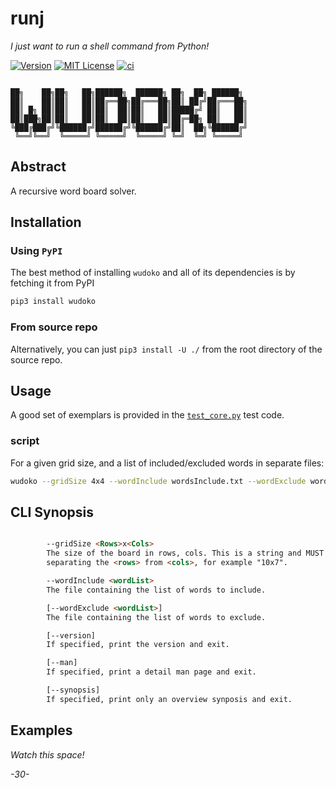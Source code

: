 # runj

_I just want to run a shell command from Python!_

[![Version](https://img.shields.io/docker/v/fnndsc/runj?sort=semver)](https://hub.docker.com/r/fnndsc/runj)
[![MIT License](https://img.shields.io/github/license/fnndsc/runj)](https://github.com/FNNDSC/runj/blob/main/LICENSE)
[![ci](https://github.com/FNNDSC/runj/actions/workflows/ci.yml/badge.svg)](https://github.com/FNNDSC/runj/actions/workflows/ci.yml)

```

██╗    ██╗██╗   ██╗██████╗  ██████╗ ██╗  ██╗ ██████╗
██║    ██║██║   ██║██╔══██╗██╔═══██╗██║ ██╔╝██╔═══██╗
██║ █╗ ██║██║   ██║██║  ██║██║   ██║█████╔╝ ██║   ██║
██║███╗██║██║   ██║██║  ██║██║   ██║██╔═██╗ ██║   ██║
╚███╔███╔╝╚██████╔╝██████╔╝╚██████╔╝██║  ██╗╚██████╔╝
 ╚══╝╚══╝  ╚═════╝ ╚═════╝  ╚═════╝ ╚═╝  ╚═╝ ╚═════╝

```

## Abstract

A recursive word board solver.

## Installation

### Using ``PyPI``

The best method of installing `wudoko` and all of its dependencies is by fetching it from PyPI

```bash
pip3 install wudoko 
```

### From source repo

Alternatively, you can just `pip3 install -U ./` from the root directory of the source repo.

## Usage

A good set of exemplars is provided in the [`test_core.py`](https://github.com/FNNDSC/wudoko/blob/master/tests/test_core.py) test code.

### script

For a given grid size, and a list of included/excluded words in separate files:

```bash
wudoko --gridSize 4x4 --wordInclude wordsInclude.txt --wordExclude wordsExclude.txt
```

## CLI Synopsis

```html

        --gridSize <Rows>x<Cols>
        The size of the board in rows, cols. This is a string and MUST have an 'x'
        separating the <rows> from <cols>, for example "10x7".

        --wordInclude <wordList>
        The file containing the list of words to include.

        [--wordExclude <wordList>]
        The file containing the list of words to exclude.

        [--version]
        If specified, print the version and exit.

        [--man]
        If specified, print a detail man page and exit.

        [--synopsis]
        If specified, print only an overview synposis and exit.

```

## Examples

_Watch this space!_

_-30-_

